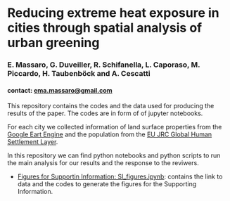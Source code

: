 # Reducing extreme heat exposure in cities through spatial analysis of urban greening
### E. Massaro, G. Duveiller, R. Schifanella, L. Caporaso, M. Piccardo, H. Taubenböck and A. Cescatti
#### contact: ema.massaro@gmail.com

This repository contains the codes and the data used for producing the results of the paper. The codes are in form of of jupyter notebooks.

For each city we collected information of land surface properties from the [Google Eart Engine](https://earthengine.google.com/) and the population from the [EU JRC Global Human Settlement Layer](https://ghsl.jrc.ec.europa.eu/). 

In this repository we can find python notebooks and python scripts to run the main analysis for our results and the response to the reviwers.

- [Figures for Supportin Information: SI_figures.ipynb](notebooks/SI_figures.ipynb): contains the link to data and the codes to generate the figures for the Supporting Information.
